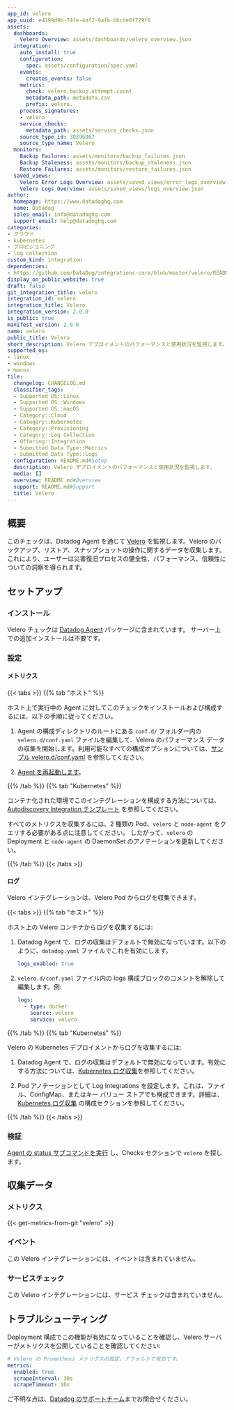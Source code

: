```yaml
---
app_id: velero
app_uuid: e4199d9b-74fe-4af2-9afb-bbcde0f729f6
assets:
  dashboards:
    Velero Overview: assets/dashboards/velero_overview.json
  integration:
    auto_install: true
    configuration:
      spec: assets/configuration/spec.yaml
    events:
      creates_events: false
    metrics:
      check: velero.backup.attempt.count
      metadata_path: metadata.csv
      prefix: velero.
    process_signatures:
    - velero
    service_checks:
      metadata_path: assets/service_checks.json
    source_type_id: 38596867
    source_type_name: Velero
  monitors:
    Backup Failures: assets/monitors/backup_failures.json
    Backup Staleness: assets/monitors/backup_staleness.json
    Restore Failures: assets/monitors/restore_failures.json
  saved_views:
    Velero Error Logs Overview: assets/saved_views/error_logs_overview.json
    Velero Logs Overview: assets/saved_views/logs_overview.json
author:
  homepage: https://www.datadoghq.com
  name: Datadog
  sales_email: info@datadoghq.com
  support_email: help@datadoghq.com
categories:
- クラウド
- kubernetes
- プロビジョニング
- log collection
custom_kind: integration
dependencies:
- https://github.com/DataDog/integrations-core/blob/master/velero/README.md
display_on_public_website: true
draft: false
git_integration_title: velero
integration_id: velero
integration_title: Velero
integration_version: 2.0.0
is_public: true
manifest_version: 2.0.0
name: velero
public_title: Velero
short_description: Velero デプロイメントのパフォーマンスと使用状況を監視します。
supported_os:
- linux
- windows
- macos
tile:
  changelog: CHANGELOG.md
  classifier_tags:
  - Supported OS::Linux
  - Supported OS::Windows
  - Supported OS::macOS
  - Category::Cloud
  - Category::Kubernetes
  - Category::Provisioning
  - Category::Log Collection
  - Offering::Integration
  - Submitted Data Type::Metrics
  - Submitted Data Type::Logs
  configuration: README.md#Setup
  description: Velero デプロイメントのパフォーマンスと使用状況を監視します。
  media: []
  overview: README.md#Overview
  support: README.md#Support
  title: Velero
---
```


<!--  SOURCED FROM https://github.com/DataDog/integrations-core -->


## 概要

このチェックは、Datadog Agent を通じて [Velero][1] を監視します。Velero のバックアップ、リストア、スナップショットの操作に関するデータを収集します。これにより、ユーザーは災害復旧プロセスの健全性、パフォーマンス、信頼性についての洞察を得られます。

## セットアップ

### インストール

Velero チェックは [Datadog Agent][2] パッケージに含まれています。
サーバー上での追加インストールは不要です。

### 設定

#### メトリクス

{{< tabs >}}
{{% tab "ホスト" %}}

ホスト上で実行中の Agent に対してこのチェックをインストールおよび構成するには、以下の手順に従ってください。

1. Agent の構成ディレクトリのルートにある `conf.d/` フォルダー内の `velero.d/conf.yaml` ファイルを編集して、Velero のパフォーマンス データの収集を開始します。利用可能なすべての構成オプションについては、[サンプル velero.d/conf.yaml][1] を参照してください。

2. [Agent を再起動します][2]。

[1]: https://github.com/DataDog/integrations-core/blob/master/velero/datadog_checks/velero/data/conf.yaml.example
[2]: https://docs.datadoghq.com/ja/agent/guide/agent-commands/#start-stop-and-restart-the-agent
{{% /tab %}}
{{% tab "Kubernetes" %}}

コンテナ化された環境でこのインテグレーションを構成する方法については、[Autodiscovery Integration テンプレート][1] を参照してください。

すべてのメトリクスを収集するには、2 種類の Pod、`velero` と `node-agent` をクエリする必要がある点に注意してください。
したがって、`velero` の Deployment と `node-agent` の DaemonSet のアノテーションを更新してください。

[1]: https://docs.datadoghq.com/ja/agent/kubernetes/integrations/
{{% /tab %}}
{{< /tabs >}}

#### ログ

Velero インテグレーションは、Velero Pod からログを収集できます。

{{< tabs >}}
{{% tab "ホスト" %}}

ホスト上の Velero コンテナからログを収集するには:

1. Datadog Agent で、ログの収集はデフォルトで無効になっています。以下のように、`datadog.yaml` ファイルでこれを有効にします。

   ```yaml
   logs_enabled: true
   ```

2. `velero.d/conf.yaml` ファイル内の logs 構成ブロックのコメントを解除して編集します。例:

   ```yaml
   logs:
     - type: docker
       source: velero
       service: velero
   ```

{{% /tab %}}
{{% tab "Kubernetes" %}}

Velero の Kubernetes デプロイメントからログを収集するには:

1. Datadog Agent で、ログの収集はデフォルトで無効になっています。有効にする方法については、[Kubernetes ログ収集][1]を参照してください。

2. Pod アノテーションとして Log Integrations を設定します。これは、ファイル、ConfigMap、またはキー バリュー ストアでも構成できます。詳細は、[Kubernetes ログ収集][2] の構成セクションを参照してください。

[1]: https://docs.datadoghq.com/ja/agent/kubernetes/log/#setup
[2]: https://docs.datadoghq.com/ja/agent/kubernetes/log/#configuration
{{% /tab %}}
{{< /tabs >}}

### 検証

[Agent の status サブコマンドを実行][3] し、Checks セクションで `velero` を探します。

## 収集データ

### メトリクス
{{< get-metrics-from-git "velero" >}}


### イベント

この Velero インテグレーションには、イベントは含まれていません。

### サービスチェック

この Velero インテグレーションには、サービス チェックは含まれていません。

## トラブルシューティング

Deployment 構成でこの機能が有効になっていることを確認し、Velero サーバーがメトリクスを公開していることを確認してください:

```yaml
# Velero の Prometheus メトリクスの設定。デフォルトで有効です。
metrics:
  enabled: true
  scrapeInterval: 30s
  scrapeTimeout: 10s
```

ご不明な点は、[Datadog のサポートチーム][4]までお問合せください。



[1]: https://velero.io
[2]: https://app.datadoghq.com/account/settings/agent/latest
[3]: https://docs.datadoghq.com/ja/agent/guide/agent-commands/#agent-status-and-information
[4]: https://docs.datadoghq.com/ja/help/